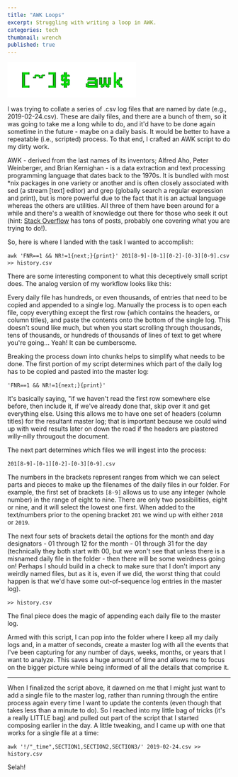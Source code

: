 ```yaml
---
title: "AWK Loops"
excerpt: Struggling with writing a loop in AWK. 
categories: tech
thumbnail: wrench
published: true
---
```


![awk](/images/awk.png)

I was trying to collate a series of .csv log files that are named by date (e.g., 2019-02-24.csv). These are daily files, and there are a bunch of them, so it was going to take me a long while to do, and it'd have to be done again sometime in the future - maybe on a daily basis. It would be better to have a repeatable (i.e., scripted) process. To that end, I crafted an AWK script to do my dirty work. 

AWK - derived from the last names of its inventors; Alfred Aho, Peter Weinberger, and Brian Kernighan - is a data extraction and text processing programming language that dates back to the 1970s. It is bundled with most *nix packages in one variety or another and is often closely associated with sed (a stream [text] editor) and grep (globally search a regular expression and print), but is more powerful due to the fact that it is an actual language whereas the others are utilities. All three of them have been around for a while and there's a wealth of knowledge out there for those who seek it out (hint: [Stack Overflow](https://stackoverflow.com/) has tons of posts, probably one covering what you are trying to do!). 

So, here is where I landed with the task I wanted to accomplish: 

```
awk 'FNR==1 && NR!=1{next;}{print}' 201[8-9]-[0-1][0-2]-[0-3][0-9].csv >> history.csv
```
There are some interesting component to what this deceptively small script does. The analog version of my workflow looks like this:

Every daily file has hundreds, or even thousands, of entries that need to be copied and appended to a single log. Manually the process is to open each file, copy everything except the first row (which contains the headers, or column titles), and paste the contents onto the bottom of the single log. This doesn't sound like much, but when you start scrolling through thousands, tens of thousands, or hundreds of thousands of lines of text to get where you're going... Yeah! It can be cumbersome. 

Breaking the process down into chunks helps to simplify what needs to be done. The first portion of my script determines which part of the daily log has to be copied and pasted into the master log:

```
'FNR==1 && NR!=1{next;}{print}'
```
It's basically saying, "if we haven't read the first row somewhere else before, then include it, if we've already done that, skip over it and get everything else. Using this allows me to have one set of headers (column titles) for the resultant master log; that is important because we could wind up with weird results later on down the road if the headers are plastered willy-nilly througout the document. 

The next part determines which files we will ingest into the process: 

```
201[8-9]-[0-1][0-2]-[0-3][0-9].csv
```
The numbers in the brackets represent ranges from which we can select parts and pieces to make up the filenames of the daily files in our folder. For example, the first set of brackets ```[8-9]``` allows us to use any integer (whole number) in the range of eight to nine. There are only two possibilities, eight or nine, and it will select the lowest one first. When added to the text/numbers prior to the opening bracket ```201``` we wind up with either ```2018``` or ```2019```. 

The next four sets of brackets detail the options for the month and day designators - 01 through 12 for the month - 01 through 31 for the day (technically they both start with 00, but we won't see that unless there is a misnamed daily file in the folder - then there will be some weirdness going on! Perhaps I should build in a check to make sure that I don't import any weirdly named files, but as it is, even if we did, the worst thing that could happen is that we'd have some out-of-sequence log entries in the master log).  

```
>> history.csv
```
The final piece does the magic of appending each daily file to the master log. 

Armed with this script, I can pop into the folder where I keep all my daily logs and, in a matter of seconds, create a master log with all the events that I've been capturing for any number of days, weeks, months, or years that I want to analyze. This saves a huge amount of time and allows me to focus on the bigger picture while being informed of all the details that comprise it. 

<hr>

When I finalized the script above, it dawned on me that I might just want to add a single file to the master log, rather than running through the entire process again every time I want to update the contents (even though that takes less than a minute to do). So I reached into my little bag of tricks (it's a really LITTLE bag) and pulled out part of the script that I started composing earlier in the day. A little tweaking, and I came up with one that works for a single file at a time: 

```
awk '!/"_time",SECTION1,SECTION2,SECTION3/' 2019-02-24.csv >> history.csv
```

Selah! 

